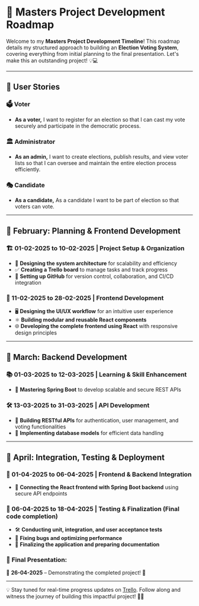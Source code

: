 # 🚀 Masters Project Development Roadmap

Welcome to my **Masters Project Development Timeline**! This roadmap details my structured approach to building an **Election Voting System**, covering everything from initial planning to the final presentation. Let's make this an outstanding project! 💡💻

---

## 📖 **User Stories**

### 🗳️ **Voter**
- **As a voter,** I want to register for an election so that I can cast my vote securely and participate in the democratic process.

### 🏛️ **Administrator**
- **As an admin,** I want to create elections, publish results, and view voter lists so that I can oversee and maintain the entire election process efficiently.


### 🎭 **Candidate**
- **As a candidate,** As a candidate I want to be part of election so that voters can vote.

---

## 📅 **February: Planning & Frontend Development**

### 🏗️ 01-02-2025 to 10-02-2025 | **Project Setup & Organization**

- 🎨 **Designing the system architecture** for scalability and efficiency
- ✅ **Creating a Trello board** to manage tasks and track progress
- 🔗 **Setting up GitHub** for version control, collaboration, and CI/CD integration

### 🎨 11-02-2025 to 28-02-2025 | **Frontend Development**

- 🖥️ **Designing the UI/UX workflow** for an intuitive user experience
- ⚛️ **Building modular and reusable React components**
- 🌐 **Developing the complete frontend using React** with responsive design principles

---

## 📅 **March: Backend Development**

### 📚 01-03-2025 to 12-03-2025 | **Learning & Skill Enhancement**

- 📖 **Mastering Spring Boot** to develop scalable and secure REST APIs

### 🛠️ 13-03-2025 to 31-03-2025 | **API Development**

- 🔧 **Building RESTful APIs** for authentication, user management, and voting functionalities
- 🔄 **Implementing database models** for efficient data handling

---

## 📅 **April: Integration, Testing & Deployment**

### 🔄 01-04-2025 to 06-04-2025 | **Frontend & Backend Integration**

- 🔗 **Connecting the React frontend with Spring Boot backend** using secure API endpoints

### 🧪 06-04-2025 to 18-04-2025 | **Testing & Finalization** (Final code completion)

- 🛠️ **Conducting unit, integration, and user acceptance tests**
- 🐞 **Fixing bugs and optimizing performance**
- 🎯 **Finalizing the application and preparing documentation**

### 🎤 **Final Presentation:**

📅 **26-04-2025** – Demonstrating the completed project! 🎉

---

💡 Stay tuned for real-time progress updates on [Trello](https://trello.com/b/5opMRzA8/masters-project-election-voting-system). Follow along and witness the journey of building this impactful project! 🚀😊

